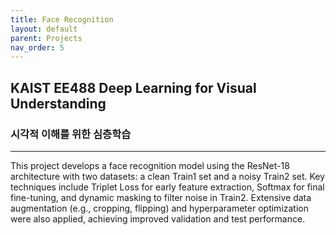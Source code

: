 ```yaml
---
title: Face Recognition
layout: default
parent: Projects
nav_order: 5
---
```


## KAIST EE488 Deep Learning for Visual Understanding  
### 시각적 이해를 위한 심층학습  

---

This project develops a face recognition model using the ResNet-18 architecture with two datasets: a clean Train1 set and a noisy Train2 set. Key techniques include Triplet Loss for early feature extraction, Softmax for final fine-tuning, and dynamic masking to filter noise in Train2. Extensive data augmentation (e.g., cropping, flipping) and hyperparameter optimization were also applied, achieving improved validation and test performance.  

